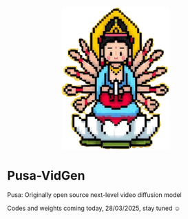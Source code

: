 <p align="center">
    <img src="https://github.com/Yaofang-Liu/Pusa-VidGen/blob/f867c49d9570b88e7bbce6e25583a0ad2417cdf7/icon.png" width="250"/>
</p>

# Pusa-VidGen
Pusa: Originally open source next-level video diffusion model

Codes and weights coming today, 28/03/2025, stay tuned :relaxed:
